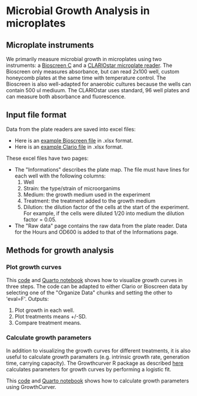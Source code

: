 # Microbial Growth Analysis in microplates

## Microplate instruments

We primarily measure microbial growth in microplates using two instruments: a [Bioscreen C](https://www.bioscreen.fi/) and a [CLARIOstar microplate reader](https://www.bmglabtech.com/en/clariostar-plus/). The Bioscreen only measures absorbance, but can read 2x100 well, custom honeycomb plates at the same time with temperature control. The Bioscreen is also well-adapted for anaerobic cultures because the wells can contain 500 ul mediuum. The CLARIOstar uses standard, 96 well plates and can measure both absorbance and fluorescence. 

## Input file format

Data from the plate readers are saved into excel files:
* Here is an [example Bioscreen file](https://github.com/actolonen/Analysis_Lab/blob/main/Growth/Microplates/Data/growthData_Bioscreen.xlsx) in .xlsx format.
* Here is an [example Clario file](https://github.com/actolonen/Analysis_Lab/blob/main/Growth/Microplates/Data/growthData_Clario.xlsx) in .xlsx format.

These excel files have two pages:
* The "Informations" describes the plate map. The file must have lines for each well with the following columns:
   1. Well
   2. Strain: the type/strain of microorganims
   3. Medium: the growth medium used in the experiment
   4. Treatment: the treatment added to the growth medium
   5. Dilution: the dilution factor of the cells at the start of the experiment. For example, if the cells were diluted 1/20 into medium the dilution factor = 0.05.
* The "Raw data" page contains the raw data from the plate reader. Data for the Hours and OD600 is added to that of the Informations page.

## Methods for growth analysis

### Plot growth curves
This [code](https://github.com/actolonen/Analysis_Lab/blob/main/Growth/Microplates/Code/plotGrowth_means.qmd) and [Quarto notebook](https://github.com/actolonen/Analysis_Lab/blob/main/Growth/Microplates/Code/plotGrowth_means.html) shows how to visualize growth curves in three steps. The code can be adapted to either Clario or Bioscreen data by selecting one of the "Organize Data" chunks and setting the other to 'eval=F'.
Outputs:

1. Plot growth in each well.
2. Plot treatments means +/-SD.
3. Compare treatment means.

### Calculate growth parameters
In addition to visualizing the growth curves for different treatments, it is also useful to calculate growth paramaters (e.g. intrinsic growth rate, generation time, carrying capacity). The Growthcurver R package as described [here](https://github.com/actolonen/Analysis_Lab/blob/main/Growth/Microplates/Logistic_Fit/2024.02_growthcurver.md) calculates parameters for growth curves by performing a logistic fit.

This [code](https://github.com/actolonen/Analysis_Lab/blob/main/Growth/Microplates/Code/plotGrowth_means_growthCurver_Bioscreen.qmd) and [Quarto notebook](https://github.com/actolonen/Analysis_Lab/blob/main/Growth/Microplates/Code/plotGrowth_means_growthCurver_Bioscreen.html) shows how to calculate growth parameters using GrowthCurver.


